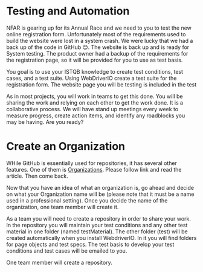 # Testing and Automation

NFAR is gearing up for its Annual Race and we need to you to test the new online registration form. Unfortunately most of the requirements used to build the website were lost in a system crash. We were lucky that we had a back up of the code in GitHub 😊. The website is back up and is ready for System testing. The product owner had a backup of the requirements for the registration page, so it will be provided for you to use as test basis.

You goal is to use your ISTQB knowledge to create test conditions, test cases, and a test suite. Using WebDriverIO create a test suite for the registration form.  The website page you will be testing is included in the test
 
As in most projects, you will work in teams to get this done. You will be sharing the work and relying on each other to get the work done. It is a collaborative process. We will have stand up meetings every week to measure progress, create action items, and identify any roadblocks you may be having. Are you ready?   

# Create an Organization
WHile GitHub is essentially used for repositories, it has several other features. One of them is [Organizations](https://docs.github.com/en/organizations/collaborating-with-groups-in-organizations/about-organizations). Please follow link and read the article. Then come back.  

Now that you have an idea of what an organization is, go ahead and decide on what your Organization name will be (please note that it must be a name used in a professional setting). Once you decide the name of the organization, one team member will create it.  

As a team you will need to create a repository in order to share your work. In the repository you will maintain your test conditions and any other test material in one folder (named testMaterial). The other folder (test) will be created automatically when you install WebdriverIO. In it you will find folders for page objects and test specs. The test basis to develop your test conditions and test cases will be emailed to you. 

One team member will create a repository. 
